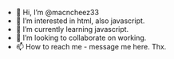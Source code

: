 - 👋 Hi, I’m @macncheez33
- 👀 I’m interested in html, also javascript.
- 🌱 I’m currently learning javascript.
- 💞️ I’m looking to collaborate on working.
- 📫 How to reach me - message me here. Thx.

<!---
macncheez33/macncheez33 is a ✨ special ✨ repository because its `README.md` (this file) appears on your GitHub profile.
You can click the Preview link to take a look at your changes.
--->
